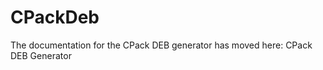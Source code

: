   

# CPackDeb  
The documentation for the CPack DEB generator has moved here: CPack DEB Generator  

